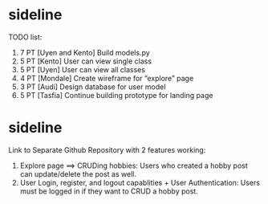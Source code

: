# sideline

TODO list:

1. 7 PT [Uyen and Kento] Build models.py
2. 5 PT [Kento] User can view single class
3. 5 PT [Uyen] User can view all classes
4. 4 PT [Mondale] Create wireframe for “explore” page
5. 3 PT [Audi] Design database for user model
6. 5 PT [Tasfia] Continue building prototype for landing page 
# sideline

Link to Separate Github Repository with 2 features working:  
1. Explore page ==> CRUDing hobbies: Users who created a hobby post can update/delete the post as well.
2. User Login, register, and logout capablities + User Authentication: Users must be logged in if they want to CRUD a hobby post.
